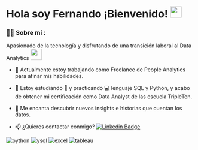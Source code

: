 <!-- [![](https://img.shields.io/badge/LinkedIn-0077B5?style=for-the-badge&logo=linkedin&logoColor=white)](https://www.linkedin.com/in/fernando-ojeda-data-analyst/)
-->

<h1>
  Hola soy Fernando ¡Bienvenido!
  <img decoding="async" src="https://media.giphy.com/media/hvRJCLFzcasrR4ia7z/giphy.gif" width="30px"/>
</h1>
 <div id="header" align="left">

### :man_technologist: Sobre mí :
Apasionado de la tecnología y disfrutando de una transición laboral al Data Analytics <img decoding="async" src="https://media.giphy.com/media/WUlplcMpOCEmTGBtBW/giphy.gif" width="30">

* :telescope: Actualmente estoy trabajando como Freelance de People Analytics para afinar mis habilidades.

* :seedling: Estoy estudiando :blue_book: y practicando :computer: lenguaje SQL y Python, y acabo de obtener mi certificación como Data Analyst de las escuela TripleTen.

* :heartbeat: Me encanta descubrir nuevos insights e historias que cuentan los datos.

* :mailbox: ¿Quieres contactar conmigo? [![Linkedin Badge](https://img.shields.io/badge/-Fernando-blue?style=flat&logo=Linkedin&logoColor=white)](https://www.linkedin.com/in/fernando-ojeda-data-analyst/)

<div id="header" align="left">
    <img decoding="async" src="https://img.shields.io/badge/Python-3776AB?style=for-the-badge&logo=python&logoColor=white" alt="python"/>
  </a>
    <img decoding="async" src="https://img.shields.io/badge/MySQL-6DB33F?style=for-the-badge&logo=sql&logoColor=white" alt="ysql"/>
  </a>
 <img decoding="async" src="https://img.shields.io/badge/Microsoft_Excel-217346?style=for-the-badge&logo=microsoft-excel&logoColor=white" alt="excel"/>
  </a>
 <img decoding="async" src="https://img.shields.io/badge/Power_BI-FFBE00?style=for-the-badge&logo=tableau&logoColor=white" alt="tableau"/>
  </a>

</div>

<!--
**MaXiM1984fer/MaXiM1984fer** is a ✨ _special_ ✨ repository because its `README.md` (this file) appears on your GitHub profile.

Here are some ideas to get you started:

- 🔭 I’m currently working on ...
- 🌱 I’m currently learning ...
- 👯 I’m looking to collaborate on ...
- 🤔 I’m looking for help with ...
- 💬 Ask me about ...
- 📫 How to reach me: ...
- 😄 Pronouns: ...
- ⚡ Fun fact: ...
-->
